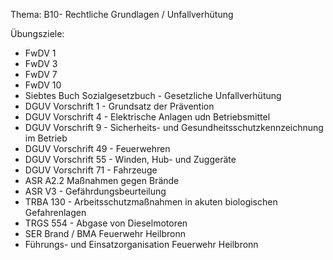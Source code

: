 Thema: B10- Rechtliche Grundlagen / Unfallverhütung

Übungsziele:

- FwDV 1
- FwDV 3
- FwDV 7
- FwDV 10
- Siebtes Buch Sozialgesetzbuch - Gesetzliche Unfallverhütung
- DGUV Vorschrift 1 - Grundsatz der Prävention
- DGUV Vorschrift 4 - Elektrische Anlagen udn Betriebsmittel
- DGUV Vorschrift 9 - Sicherheits- und Gesundheitsschutzkennzeichnung im Betrieb
- DGUV Vorschrift 49 - Feuerwehren
- DGUV Vorschrift 55 - Winden, Hub- und Zuggeräte
- DGUV Vorschrift 71 - Fahrzeuge
- ASR A2.2 Maßnahmen gegen Brände
- ASR V3 - Gefährdungsbeurteilung
- TRBA 130 - Arbeitsschutzmaßnahmen in akuten biologischen Gefahrenlagen
- TRGS 554 - Abgase von Dieselmotoren
- SER Brand / BMA Feuerwehr Heilbronn
- Führungs- und Einsatzorganisation Feuerwehr Heilbronn
